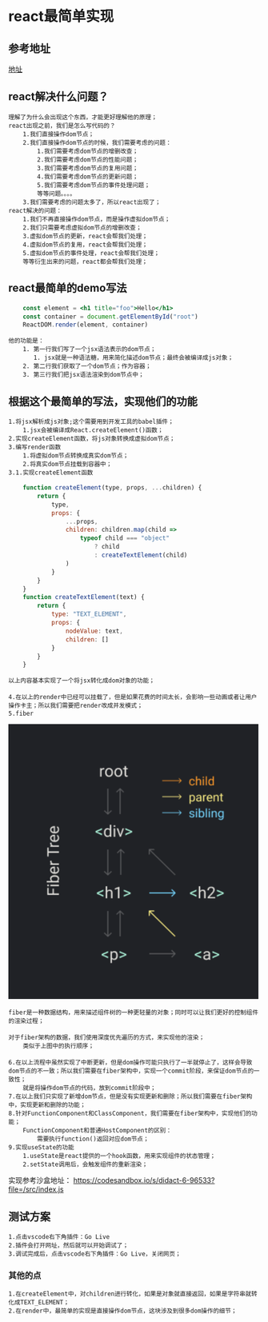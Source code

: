 # react最简单实现

## 参考地址

[地址](https://pomb.us/build-your-own-react/)

## react解决什么问题？

    理解了为什么会出现这个东西，才能更好理解他的原理；
    react出现之前，我们是怎么写代码的？
        1.我们直接操作dom节点；
        2.我们直接操作dom节点的时候，我们需要考虑的问题：
            1.我们需要考虑dom节点的增删改查；
            2.我们需要考虑dom节点的性能问题；
            3.我们需要考虑dom节点的复用问题；
            4.我们需要考虑dom节点的更新问题；
            5.我们需要考虑dom节点的事件处理问题；
            等等问题。。。。
        3.我们需要考虑的问题太多了，所以react出现了；
    react解决的问题：
        1.我们不再直接操作dom节点，而是操作虚拟dom节点；
        2.我们只需要考虑虚拟dom节点的增删改查；
        3.虚拟dom节点的更新，react会帮我们处理；
        4.虚拟dom节点的复用，react会帮我们处理；
        5.虚拟dom节点的事件处理，react会帮我们处理；
        等等衍生出来的问题，react都会帮我们处理；

## react最简单的demo写法

```jsx
    const element = <h1 title="foo">Hello</h1>
    const container = document.getElementById("root")
    ReactDOM.render(element, container)
```

    他的功能是：
        1. 第一行我们写了一个jsx语法表示的dom节点；
           1. jsx就是一种语法糖，用来简化描述dom节点；最终会被编译成js对象；
        2. 第二行我们获取了一个dom节点；作为容器；
        3. 第三行我们把jsx语法渲染到dom节点中；

## 根据这个最简单的写法，实现他们的功能

    1.将jsx解析成js对象;这个需要用到开发工具的babel插件；
        1.jsx会被编译成React.createElement()函数；
    2.实现createElement函数，将js对象转换成虚拟dom节点；
    3.编写render函数
        1.将虚拟dom节点转换成真实dom节点；
        2.将真实dom节点挂载到容器中；
    3.1.实现createElement函数

```jsx
    function createElement(type, props, ...children) {
        return {
            type,
            props: {
                ...props,
                children: children.map(child =>
                    typeof child === "object"
                        ? child
                        : createTextElement(child)
                )
            }
        }
    }
    function createTextElement(text) {
        return {
            type: "TEXT_ELEMENT",
            props: {
                nodeValue: text,
                children: []
            }
        }
    }
```

    以上内容基本实现了一个将jsx转化成dom对象的功能；

    4.在以上的render中已经可以挂载了，但是如果花费的时间太长，会影响一些动画或者让用户操作卡主；所以我们需要把render改成并发模式；
    5.fiber
<img src="./image.png" alt="Image" width="500" height="550">

    fiber是一种数据结构，用来描述组件树的一种更轻量的对象；同时可以让我们更好的控制组件的渲染过程；

    对于fiber架构的数据，我们使用深度优先遍历的方式，来实现他的渲染；
        类似于上图中的执行顺序；

    6.在以上流程中虽然实现了中断更新，但是dom操作可能只执行了一半就停止了，这样会导致dom节点的不一致；所以我们需要在fiber架构中，实现一个commit阶段，来保证dom节点的一致性；
        就是将操作dom节点的代码，放到commit阶段中；
    7.在以上我们只实现了新增dom节点，但是没有实现更新和删除；所以我们需要在fiber架构中，实现更新和删除的功能；
    8.针对FunctionComponent和ClassComponent，我们需要在fiber架构中，实现他们的功能；
        FunctionComponent和普通HostComponent的区别：
            需要执行function()返回对应dom节点；
    9.实现useState的功能
        1.useState是react提供的一个hook函数，用来实现组件的状态管理；
        2.setState调用后，会触发组件的重新渲染；
实现参考沙盒地址：
    <https://codesandbox.io/s/didact-6-96533?file=/src/index.js>

## 测试方案

    1.点击vscode右下角插件：Go Live
    2.插件会打开网址，然后就可以开始调试了；
    3.调试完成后，点击vscode右下角插件：Go Live，关闭网页；

### 其他的点

    1.在createElement中，对children进行转化，如果是对象就直接返回，如果是字符串就转化成TEXT_ELEMENT；
    2.在render中，最简单的实现是直接操作dom节点，这块涉及到很多dom操作的细节；
